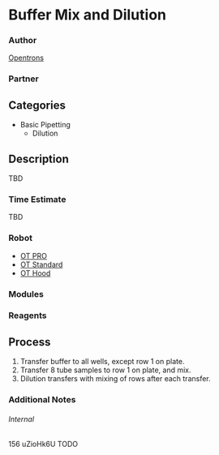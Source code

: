 # Buffer Mix and Dilution

### Author
[Opentrons](https://opentrons.com/)

### Partner

## Categories
* Basic Pipetting
	* Dilution


## Description
TBD

### Time Estimate
TBD

### Robot
* [OT PRO](https://opentrons.com/ot-one-pro)
* [OT Standard](https://opentrons.com/ot-one-standard)
* [OT Hood](https://opentrons.com/ot-one-hood)

### Modules

### Reagents

## Process
1. Transfer buffer to all wells, except row 1 on plate.
2. Transfer 8 tube samples to row 1 on plate, and mix.
3. Dilution transfers with mixing of rows after each transfer.


### Additional Notes


###### Internal
156
uZioHk6U
TODO
